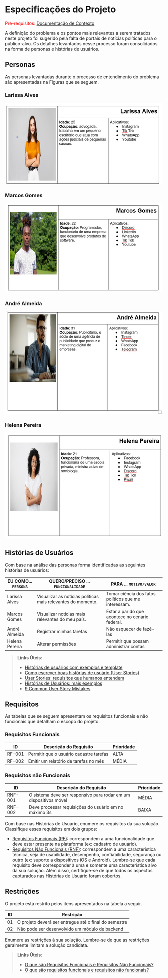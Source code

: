 # Especificações do Projeto

<span style="color:red">Pré-requisitos: <a href="1-Documentação de Contexto.md"> Documentação de Contexto</a></span>

A definição do problema e os pontos mais relevantes a serem tratados neste projeto foi sugerido pela falta de portais de notícias políticas para o público-alvo. Os detalhes levantados nesse processo foram consolidados na forma de personas e histórias de usuários.
## Personas

As personas levantadas durante o processo de entendimento do problema são apresentadas na Figuras que se seguem.

 ### Larissa Alves

<img src = "https://github.com/ICEI-PUC-Minas-PMV-ADS/pmv-ads-2021-2-e1-proj-web-t1-informacoes-legislativas/blob/main/src/la.png?raw=true">


 ### Marcos Gomes
 
 <img src = "https://github.com/ICEI-PUC-Minas-PMV-ADS/pmv-ads-2021-2-e1-proj-web-t1-informacoes-legislativas/blob/main/src/ma.png?raw=true">


### 	André Almeida

<img src = "https://github.com/ICEI-PUC-Minas-PMV-ADS/pmv-ads-2021-2-e1-proj-web-t1-informacoes-legislativas/blob/main/src/An.png?raw=true">



### Helena Pereira 

<img src = "https://github.com/ICEI-PUC-Minas-PMV-ADS/pmv-ads-2021-2-e1-proj-web-t1-informacoes-legislativas/blob/main/src/he.png?raw=true">




## Histórias de Usuários

Com base na análise das personas forma identificadas as seguintes histórias de usuários:

|EU COMO... `PERSONA`| QUERO/PRECISO ... `FUNCIONALIDADE` |PARA ... `MOTIVO/VALOR`                 |
|--------------------|------------------------------------|----------------------------------------|
|Larissa Alves       | Visualizar as notícias políticas mais relevantes do momento.        | Tomar ciência dos fatos políticos que me interessam.|
|Marcos Gomes        | Visualizar notícias mais relevantes do meu país.                    | Estar a par do que acontece no cenário federal.     |
|André Almeida       | Registrar minhas tarefas           | Não esquecer de fazê-las               |
|Helena Pereira      | Alterar permissões                 | Permitir que possam administrar contas |



> **Links Úteis**:
> - [Histórias de usuários com exemplos e template](https://www.atlassian.com/br/agile/project-management/user-stories)
> - [Como escrever boas histórias de usuário (User Stories)](https://medium.com/vertice/como-escrever-boas-users-stories-hist%C3%B3rias-de-usu%C3%A1rios-b29c75043fac)
> - [User Stories: requisitos que humanos entendem](https://www.luiztools.com.br/post/user-stories-descricao-de-requisitos-que-humanos-entendem/)
> - [Histórias de Usuários: mais exemplos](https://www.reqview.com/doc/user-stories-example.html)
> - [9 Common User Story Mistakes](https://airfocus.com/blog/user-story-mistakes/)

## Requisitos

As tabelas que se seguem apresentam os requisitos funcionais e não funcionais que detalham o escopo do projeto.

### Requisitos Funcionais

|ID    | Descrição do Requisito  | Prioridade |
|------|-----------------------------------------|----|
|RF-001| Permitir que o usuário cadastre tarefas | ALTA | 
|RF-002| Emitir um relatório de tarefas no mês   | MÉDIA |


### Requisitos não Funcionais

|ID     | Descrição do Requisito  |Prioridade |
|-------|-------------------------|----|
|RNF-001| O sistema deve ser responsivo para rodar em um dispositivos móvel | MÉDIA | 
|RNF-002| Deve processar requisições do usuário em no máximo 3s |  BAIXA | 

Com base nas Histórias de Usuário, enumere os requisitos da sua solução. Classifique esses requisitos em dois grupos:

- [Requisitos Funcionais
 (RF)](https://pt.wikipedia.org/wiki/Requisito_funcional):
 correspondem a uma funcionalidade que deve estar presente na
  plataforma (ex: cadastro de usuário).
- [Requisitos Não Funcionais
  (RNF)](https://pt.wikipedia.org/wiki/Requisito_n%C3%A3o_funcional):
  correspondem a uma característica técnica, seja de usabilidade,
  desempenho, confiabilidade, segurança ou outro (ex: suporte a
  dispositivos iOS e Android).
Lembre-se que cada requisito deve corresponder à uma e somente uma
característica alvo da sua solução. Além disso, certifique-se de que
todos os aspectos capturados nas Histórias de Usuário foram cobertos.

## Restrições

O projeto está restrito pelos itens apresentados na tabela a seguir.

|ID| Restrição                                             |
|--|-------------------------------------------------------|
|01| O projeto deverá ser entregue até o final do semestre |
|02| Não pode ser desenvolvido um módulo de backend        |


Enumere as restrições à sua solução. Lembre-se de que as restrições geralmente limitam a solução candidata.

> **Links Úteis**:
> - [O que são Requisitos Funcionais e Requisitos Não Funcionais?](https://codificar.com.br/requisitos-funcionais-nao-funcionais/)
> - [O que são requisitos funcionais e requisitos não funcionais?](https://analisederequisitos.com.br/requisitos-funcionais-e-requisitos-nao-funcionais-o-que-sao/)
